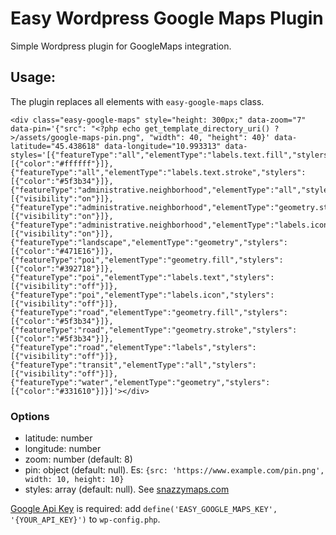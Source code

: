 # Easy Wordpress Google Maps Plugin

Simple Wordpress plugin for GoogleMaps integration.

## Usage:

The plugin replaces all elements with `easy-google-maps` class.
```
<div class="easy-google-maps" style="height: 300px;" data-zoom="7" data-pin='{"src": "<?php echo get_template_directory_uri() ?>/assets/google-maps-pin.png", "width": 40, "height": 40}' data-latitude="45.438618" data-longitude="10.993313" data-styles='[{"featureType":"all","elementType":"labels.text.fill","stylers":[{"color":"#ffffff"}]},{"featureType":"all","elementType":"labels.text.stroke","stylers":[{"color":"#5f3b34"}]},{"featureType":"administrative.neighborhood","elementType":"all","stylers":[{"visibility":"on"}]},{"featureType":"administrative.neighborhood","elementType":"geometry.stroke","stylers":[{"visibility":"on"}]},{"featureType":"administrative.neighborhood","elementType":"labels.icon","stylers":[{"visibility":"on"}]},{"featureType":"landscape","elementType":"geometry","stylers":[{"color":"#471E16"}]},{"featureType":"poi","elementType":"geometry.fill","stylers":[{"color":"#392718"}]},{"featureType":"poi","elementType":"labels.text","stylers":[{"visibility":"off"}]},{"featureType":"poi","elementType":"labels.icon","stylers":[{"visibility":"off"}]},{"featureType":"road","elementType":"geometry.fill","stylers":[{"color":"#5f3b34"}]},{"featureType":"road","elementType":"geometry.stroke","stylers":[{"color":"#5f3b34"}]},{"featureType":"road","elementType":"labels","stylers":[{"visibility":"off"}]},{"featureType":"transit","elementType":"all","stylers":[{"visibility":"off"}]},{"featureType":"water","elementType":"geometry","stylers":[{"color":"#331610"}]}]'></div>
```
### Options
- latitude: number
- longitude: number
- zoom: number (default: 8)
- pin: object (default: null). Es: `{src: 'https://www.example.com/pin.png', width: 10, height: 10}`
- styles: array (default: null). See [snazzymaps.com](https://snazzymaps.com/)

[Google Api Key](https://console.developers.google.com/) is required: add `define('EASY_GOOGLE_MAPS_KEY', '{YOUR_API_KEY}')` to `wp-config.php`.


